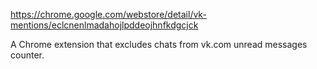 https://chrome.google.com/webstore/detail/vk-mentions/eclcnenlmadahojlpddeojhnfkdgcjck

A Chrome extension that excludes chats from vk.com unread messages counter.
